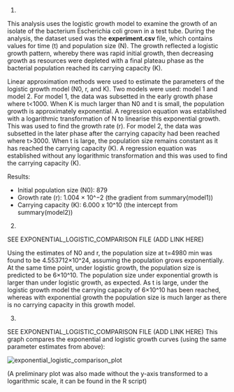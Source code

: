 1)
This analysis uses the logistic growth model to examine the growth of an isolate of the bacterium Escherichia coli grown in a test tube. During the analysis, the dataset used was the **experiment.csv** file, which contains values for time (t) and population size (N). The growth reflected a logistic growth pattern, whereby there was rapid initial growth, then decreasing growth as resources were depleted with a final plateau phase as the bacterial population reached its carrying capacity (K). 

Linear approximation methods were used to estimate the parameters of the logistic growth model (N0, r, and K). Two models were used: model 1 and model 2. 
For model 1, the data was subsetted in the early growth phase where t<1000. When K is much larger than N0 and t is small, the population growth is approximately exponential. A regression equation was established with a logarithmic transformation of N to linearise this exponential growth. This was used to find the growth rate (r). For model 2, the data was subsetted in the later phase after the carrying capacity had been reached where t>3000. When t is large, the population size remains constant as it has reached the carrying capacity (K). A regression equation was established without any logarithmic transformation and this was used to find the carrying capacity (K).

Results: 
- Initial population size (N0): 879
- Growth rate (r): 1.004 × 10^−2 (the gradient from summary(model1))
- Carrying capacity (K): 6.000 x 10^10 (the intercept from summary(model2))

2)
SEE EXPONENTIAL_LOGISTIC_COMPARISON FILE (ADD LINK HERE)

Using the estimates of N0 and r, the population size at t=4980 min was found to be 4.553712×10^24, assuming the population grows exponentially. At the same time point, under logistic growth, the population size is predicted to be 6×10^10. The population size under exponential growth is larger than under logistic growth, as expected. As t is large, under the logistic growth model the carrying capacity of 6×10^10 has been reached, whereas with exponential growth the population size is much larger as there is no carrying capacity in this growth model. 

3)
SEE EXPONENTIAL_LOGISTIC_COMPARISON FILE (ADD LINK HERE)
This graph compares the exponential and logistic growth curves (using the same parameter estimates from above):

![exponential_logistic_comparison_plot](https://github.com/user-attachments/assets/e6bef9a0-cc13-498d-871c-33f7eedf4bc2)

(A preliminary plot was also made without the y-axis transformed to a logarithmic scale, it can be found in the R script)
